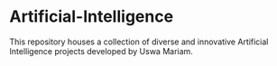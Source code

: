 # Artificial-Intelligence
This repository houses a collection of diverse and innovative Artificial Intelligence projects developed by Uswa Mariam.

